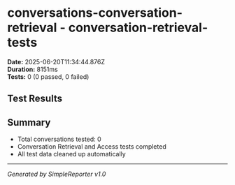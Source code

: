 # conversations-conversation-retrieval - conversation-retrieval-tests

**Date:** 2025-06-20T11:34:44.876Z  
**Duration:** 8151ms  
**Tests:** 0 (0 passed, 0 failed)

## Test Results



## Summary

- Total conversations tested: 0
- Conversation Retrieval and Access tests completed
- All test data cleaned up automatically

---
*Generated by SimpleReporter v1.0*
